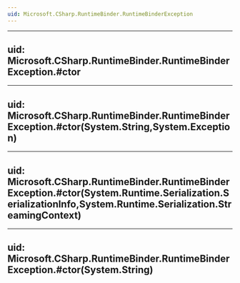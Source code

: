 ```yaml
---
uid: Microsoft.CSharp.RuntimeBinder.RuntimeBinderException
---
```


---
uid: Microsoft.CSharp.RuntimeBinder.RuntimeBinderException.#ctor
---

---
uid: Microsoft.CSharp.RuntimeBinder.RuntimeBinderException.#ctor(System.String,System.Exception)
---

---
uid: Microsoft.CSharp.RuntimeBinder.RuntimeBinderException.#ctor(System.Runtime.Serialization.SerializationInfo,System.Runtime.Serialization.StreamingContext)
---

---
uid: Microsoft.CSharp.RuntimeBinder.RuntimeBinderException.#ctor(System.String)
---
